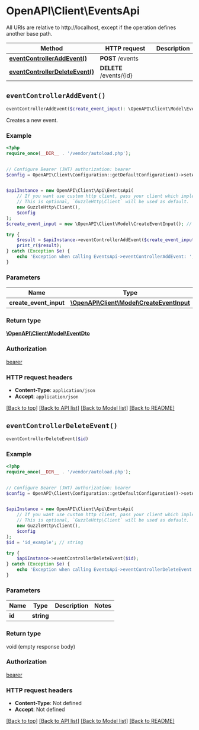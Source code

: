# OpenAPI\Client\EventsApi

All URIs are relative to http://localhost, except if the operation defines another base path.

| Method | HTTP request | Description |
| ------------- | ------------- | ------------- |
| [**eventControllerAddEvent()**](EventsApi.md#eventControllerAddEvent) | **POST** /events |  |
| [**eventControllerDeleteEvent()**](EventsApi.md#eventControllerDeleteEvent) | **DELETE** /events/{id} |  |


## `eventControllerAddEvent()`

```php
eventControllerAddEvent($create_event_input): \OpenAPI\Client\Model\EventDto
```



Creates a new event.

### Example

```php
<?php
require_once(__DIR__ . '/vendor/autoload.php');


// Configure Bearer (JWT) authorization: bearer
$config = OpenAPI\Client\Configuration::getDefaultConfiguration()->setAccessToken('YOUR_ACCESS_TOKEN');


$apiInstance = new OpenAPI\Client\Api\EventsApi(
    // If you want use custom http client, pass your client which implements `GuzzleHttp\ClientInterface`.
    // This is optional, `GuzzleHttp\Client` will be used as default.
    new GuzzleHttp\Client(),
    $config
);
$create_event_input = new \OpenAPI\Client\Model\CreateEventInput(); // \OpenAPI\Client\Model\CreateEventInput

try {
    $result = $apiInstance->eventControllerAddEvent($create_event_input);
    print_r($result);
} catch (Exception $e) {
    echo 'Exception when calling EventsApi->eventControllerAddEvent: ', $e->getMessage(), PHP_EOL;
}
```

### Parameters

| Name | Type | Description  | Notes |
| ------------- | ------------- | ------------- | ------------- |
| **create_event_input** | [**\OpenAPI\Client\Model\CreateEventInput**](../Model/CreateEventInput.md)|  | |

### Return type

[**\OpenAPI\Client\Model\EventDto**](../Model/EventDto.md)

### Authorization

[bearer](../../README.md#bearer)

### HTTP request headers

- **Content-Type**: `application/json`
- **Accept**: `application/json`

[[Back to top]](#) [[Back to API list]](../../README.md#endpoints)
[[Back to Model list]](../../README.md#models)
[[Back to README]](../../README.md)

## `eventControllerDeleteEvent()`

```php
eventControllerDeleteEvent($id)
```



### Example

```php
<?php
require_once(__DIR__ . '/vendor/autoload.php');


// Configure Bearer (JWT) authorization: bearer
$config = OpenAPI\Client\Configuration::getDefaultConfiguration()->setAccessToken('YOUR_ACCESS_TOKEN');


$apiInstance = new OpenAPI\Client\Api\EventsApi(
    // If you want use custom http client, pass your client which implements `GuzzleHttp\ClientInterface`.
    // This is optional, `GuzzleHttp\Client` will be used as default.
    new GuzzleHttp\Client(),
    $config
);
$id = 'id_example'; // string

try {
    $apiInstance->eventControllerDeleteEvent($id);
} catch (Exception $e) {
    echo 'Exception when calling EventsApi->eventControllerDeleteEvent: ', $e->getMessage(), PHP_EOL;
}
```

### Parameters

| Name | Type | Description  | Notes |
| ------------- | ------------- | ------------- | ------------- |
| **id** | **string**|  | |

### Return type

void (empty response body)

### Authorization

[bearer](../../README.md#bearer)

### HTTP request headers

- **Content-Type**: Not defined
- **Accept**: Not defined

[[Back to top]](#) [[Back to API list]](../../README.md#endpoints)
[[Back to Model list]](../../README.md#models)
[[Back to README]](../../README.md)
